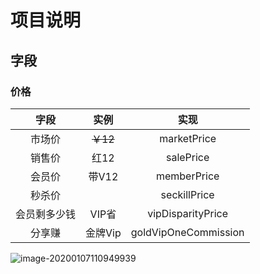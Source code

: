 # 项目说明

## 字段

### 价格
|     字段     |   实例   |         实现         |
| :----------: | :------: | :------------------: |
|    市场价    | ~~￥12~~ |     marketPrice      |
|    销售价    |   红12   |      salePrice       |
|    会员价    |  带V12   |     memberPrice      |
|    秒杀价    |          |     seckillPrice     |
| 会员剩多少钱 |  VIP省   |  vipDisparityPrice   |
|    分享赚    | 金牌Vip  | goldVipOneCommission |

![image-20200107110949939](/Users/b/Desktop/工作/gou_yu/public/readMe/config-overrides.png)